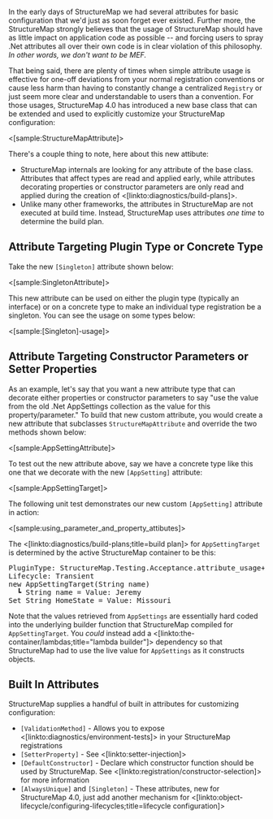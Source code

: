 <!--Title: Using Attributes for Configuration-->

In the early days of StructureMap we had several attributes for basic configuration that we'd just as soon
forget ever existed. Further more, the StructureMap strongly believes that the usage of StructureMap should
have as little impact on application code as possible -- and forcing users to spray .Net attributes all over 
their own code is in clear violation of this philosophy. _In other words, we don't want to be MEF._

That being said, there are plenty of times when simple attribute usage is effective for one-off deviations from
your normal registration conventions or cause less harm than having to constantly change a centralized `Registry` or
just seem more clear and understandable to users than a convention. For those usages, StructureMap 4.0 has introduced a
new base class that can be extended and used to explicitly customize your StructureMap configuration:

<[sample:StructureMapAttribute]>

There's a couple thing to note, here about this new attibute:

* StructureMap internals are looking for any attribute of the base class. Attributes that affect types are read and applied early, 
  while attributes decorating properties or constructor parameters are only read and applied during the creation of <[linkto:diagnostics/build-plans]>.
* Unlike many other frameworks, the attributes in StructureMap are not executed at build time. Instead, StructureMap uses attributes *one time*
  to determine the build plan. 

## Attribute Targeting Plugin Type or Concrete Type

Take the new `[Singleton]` attribute shown below:

<[sample:SingletonAttribute]>

This new attribute can be used on either the plugin type (typically an interface) or on a concrete type
to make an individual type registration be a singleton. You can see the usage on some types below:

<[sample:[Singleton]-usage]>



## Attribute Targeting Constructor Parameters or Setter Properties

As an example, let's say that you want a new attribute type that can decorate either properties or constructor parameters
to say "use the value from the old .Net AppSettings collection as the value for this property/parameter." To build that new
custom attribute, you would create a new attribute that subclasses `StructureMapAttribute` and override the two methods shown below:

<[sample:AppSettingAttribute]>

To test out the new attribute above, say we have a concrete type like this one that we
decorate with the new `[AppSetting]` attribute:

<[sample:AppSettingTarget]>

The following unit test demonstrates our new custom `[AppSetting]` attribute in action:

<[sample:using_parameter_and_property_attibutes]>

The <[linkto:diagnostics/build-plans;title=build plan]> for `AppSettingTarget` is determined by the active StructureMap 
container to be this:

<pre>
PluginType: StructureMap.Testing.Acceptance.attribute_usage+AppSettingTarget
Lifecycle: Transient
new AppSettingTarget(String name)
  ┗ String name = Value: Jeremy
Set String HomeState = Value: Missouri
</pre>

Note that the values retrieved from `AppSettings` are essentially hard coded into the underlying builder function that StructureMap compiled for 
`AppSettingTarget`. You *could* instead add a <[linkto:the-container/lambdas;title="lambda builder"]> dependency so that StructureMap had to 
use the live value for `AppSettings` as it constructs objects.

## Built In Attributes

StructureMap supplies a handful of built in attributes for customizing configuration:

 * `[ValidationMethod]` - Allows you to expose <[linkto:diagnostics/environment-tests]> in your StructureMap registrations
 * `[SetterProperty]` - See <[linkto:setter-injection]>
 * `[DefaultConstructor]` - Declare which constructor function should be used by StructureMap. See <[linkto:registration/constructor-selection]> for more information
 * `[AlwaysUnique]` and `[Singleton]` - These attributes, new for StructureMap 4.0, just add another mechanism for <[linkto:object-lifecycle/configuring-lifecycles;title=lifecycle configuration]>
